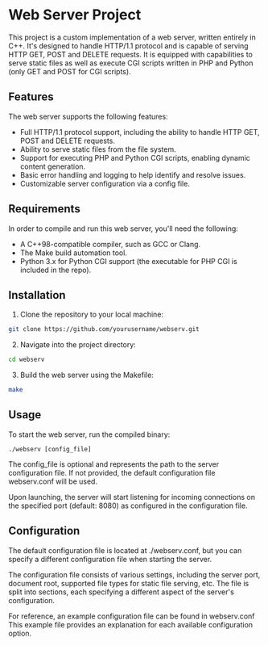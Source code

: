# Web Server Project

This project is a custom implementation of a web server, written entirely in C++. It's designed to handle HTTP/1.1 protocol and is capable of serving HTTP GET, POST and DELETE requests. It is equipped with capabilities to serve static files as well as execute CGI scripts written in PHP and Python (only GET and POST for CGI scripts).

## Features

The web server supports the following features:

- Full HTTP/1.1 protocol support, including the ability to handle HTTP GET, POST and DELETE requests.
- Ability to serve static files from the file system.
- Support for executing PHP and Python CGI scripts, enabling dynamic content generation.
- Basic error handling and logging to help identify and resolve issues.
- Customizable server configuration via a config file.

## Requirements

In order to compile and run this web server, you'll need the following:

- A C++98-compatible compiler, such as GCC or Clang.
- The Make build automation tool.
- Python 3.x for Python CGI support (the executable for PHP CGI is included in the repo).

## Installation

1. Clone the repository to your local machine:

```bash
git clone https://github.com/yourusername/webserv.git
```

2. Navigate into the project directory:

```bash
cd webserv
```

3. Build the web server using the Makefile:

```bash
make
```

## Usage

To start the web server, run the compiled binary:

```
./webserv [config_file]
```

The config_file is optional and represents the path to the server configuration file. If not provided, the default configuration file webserv.conf will be used.

Upon launching, the server will start listening for incoming connections on the specified port (default: 8080) as configured in the configuration file.

## Configuration

The default configuration file is located at ./webserv.conf, but you can specify a different configuration file when starting the server.

The configuration file consists of various settings, including the server port, document root, supported file types for static file serving, etc. The file is split into sections, each specifying a different aspect of the server's configuration.

For reference, an example configuration file can be found in webserv.conf This example file provides an explanation for each available configuration option.
